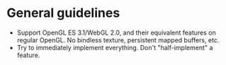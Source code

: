 # General guidelines

- Support OpenGL ES 3.1/WebGL 2.0, and their equivalent features on regular OpenGL. No bindless
  texture, persistent mapped buffers, etc.
- Try to immediately implement everything. Don't "half-implement" a feature.
